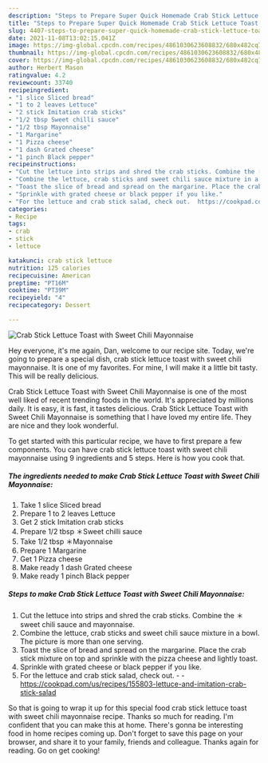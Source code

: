 ```yaml
---
description: "Steps to Prepare Super Quick Homemade Crab Stick Lettuce Toast with Sweet Chili Mayonnaise"
title: "Steps to Prepare Super Quick Homemade Crab Stick Lettuce Toast with Sweet Chili Mayonnaise"
slug: 4407-steps-to-prepare-super-quick-homemade-crab-stick-lettuce-toast-with-sweet-chili-mayonnaise
date: 2021-11-08T13:02:15.041Z
image: https://img-global.cpcdn.com/recipes/4861030623608832/680x482cq70/crab-stick-lettuce-toast-with-sweet-chili-mayonnaise-recipe-main-photo.jpg
thumbnail: https://img-global.cpcdn.com/recipes/4861030623608832/680x482cq70/crab-stick-lettuce-toast-with-sweet-chili-mayonnaise-recipe-main-photo.jpg
cover: https://img-global.cpcdn.com/recipes/4861030623608832/680x482cq70/crab-stick-lettuce-toast-with-sweet-chili-mayonnaise-recipe-main-photo.jpg
author: Herbert Mason
ratingvalue: 4.2
reviewcount: 33740
recipeingredient:
- "1 slice Sliced bread"
- "1 to 2 leaves Lettuce"
- "2 stick Imitation crab sticks"
- "1/2 tbsp Sweet chilli sauce"
- "1/2 tbsp Mayonnaise"
- "1 Margarine"
- "1 Pizza cheese"
- "1 dash Grated cheese"
- "1 pinch Black pepper"
recipeinstructions:
- "Cut the lettuce into strips and shred the crab sticks. Combine the ＊ sweet chili sauce and mayonnaise."
- "Combine the lettuce, crab sticks and sweet chili sauce mixture in a bowl. The picture is more than one serving."
- "Toast the slice of bread and spread on the margarine. Place the crab stick mixture on top and sprinkle with the pizza cheese and lightly toast."
- "Sprinkle with grated cheese or black pepper if you like."
- "For the lettuce and crab stick salad, check out.  https://cookpad.com/us/recipes/155803-lettuce-and-imitation-crab-stick-salad"
categories:
- Recipe
tags:
- crab
- stick
- lettuce

katakunci: crab stick lettuce 
nutrition: 125 calories
recipecuisine: American
preptime: "PT16M"
cooktime: "PT39M"
recipeyield: "4"
recipecategory: Dessert

---
```



![Crab Stick Lettuce Toast with Sweet Chili Mayonnaise](https://img-global.cpcdn.com/recipes/4861030623608832/680x482cq70/crab-stick-lettuce-toast-with-sweet-chili-mayonnaise-recipe-main-photo.jpg)

Hey everyone, it's me again, Dan, welcome to our recipe site. Today, we're going to prepare a special dish, crab stick lettuce toast with sweet chili mayonnaise. It is one of my favorites. For mine, I will make it a little bit tasty. This will be really delicious.

Crab Stick Lettuce Toast with Sweet Chili Mayonnaise is one of the most well liked of recent trending foods in the world. It's appreciated by millions daily. It is easy, it is fast, it tastes delicious. Crab Stick Lettuce Toast with Sweet Chili Mayonnaise is something that I have loved my entire life. They are nice and they look wonderful.




To get started with this particular recipe, we have to first prepare a few components. You can have crab stick lettuce toast with sweet chili mayonnaise using 9 ingredients and 5 steps. Here is how you cook that.

<!--inarticleads1-->

##### The ingredients needed to make Crab Stick Lettuce Toast with Sweet Chili Mayonnaise:

1. Take 1 slice Sliced bread
1. Prepare 1 to 2 leaves Lettuce
1. Get 2 stick Imitation crab sticks
1. Prepare 1/2 tbsp ＊Sweet chilli sauce
1. Take 1/2 tbsp ＊Mayonnaise
1. Prepare 1 Margarine
1. Get 1 Pizza cheese
1. Make ready 1 dash Grated cheese
1. Make ready 1 pinch Black pepper




<!--inarticleads2-->

##### Steps to make Crab Stick Lettuce Toast with Sweet Chili Mayonnaise:

1. Cut the lettuce into strips and shred the crab sticks. Combine the ＊ sweet chili sauce and mayonnaise.
1. Combine the lettuce, crab sticks and sweet chili sauce mixture in a bowl. The picture is more than one serving.
1. Toast the slice of bread and spread on the margarine. Place the crab stick mixture on top and sprinkle with the pizza cheese and lightly toast.
1. Sprinkle with grated cheese or black pepper if you like.
1. For the lettuce and crab stick salad, check out. -  - https://cookpad.com/us/recipes/155803-lettuce-and-imitation-crab-stick-salad




So that is going to wrap it up for this special food crab stick lettuce toast with sweet chili mayonnaise recipe. Thanks so much for reading. I'm confident that you can make this at home. There's gonna be interesting food in home recipes coming up. Don't forget to save this page on your browser, and share it to your family, friends and colleague. Thanks again for reading. Go on get cooking!
